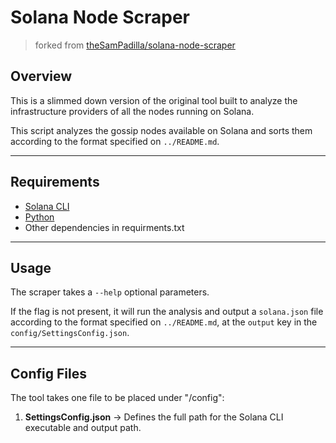 # Solana Node Scraper
> forked from [theSamPadilla/solana-node-scraper](https://github.com/theSamPadilla/solana-node-scraper)

## Overview
This is a slimmed down version of the original tool built to analyze the infrastructure providers of all the nodes running on Solana.

This script analyzes the gossip nodes available on Solana and sorts them according to the format specified on `../README.md`.

---
## Requirements
- [Solana CLI](https://docs.solana.com/cli/install-solana-cli-tools)
- [Python](https://www.python.org/downloads/)
- Other dependencies in requirments.txt

---
## Usage
The scraper takes a `--help` optional parameters.

If the flag is not present, it will run the analysis and output a `solana.json` file according to the format specified on `../README.md`, at the `output` key in the `config/SettingsConfig.json`.

---
## Config Files
The tool takes one file to be placed under "/config":
1. **SettingsConfig.json** -> Defines the full path for the Solana CLI executable and output path.